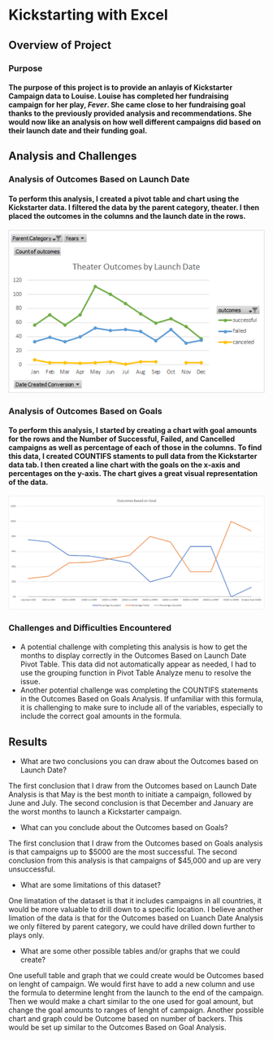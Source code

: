 # Kickstarting with Excel

## Overview of Project

### Purpose

#### The purpose of this project is to provide an anlayis of Kickstarter Campaign data to Louise. Louise has completed her fundraising campaign for her play, *Fever*. She came close to her fundraising goal thanks to the previously provided analysis and recommendations.  She would now like an analysis on how well different campaigns did based on their launch date and their funding goal.

## Analysis and Challenges 

### Analysis of Outcomes Based on Launch Date

#### To perform this analysis, I created a pivot table and chart using the Kickstarter data. I filtered the data by the parent category, theater. I then placed the outcomes in the columns and the launch date in the rows. 
![Launch](/Resources/Theater_Outcomes_vs_Launch.png)

### Analysis of Outcomes Based on Goals

#### To perform this analysis, I started by creating a chart with goal amounts for the rows and the Number of Successful, Failed, and Cancelled campaigns as well as percentage of each of those in the columns. To find this data, I created COUNTIFS staments to pull data from the Kickstarter data tab. I then created a line chart with the goals on the x-axis and percentages on the y-axis. The chart gives a great visual representation of the data.
![Goals](/Resources/Outcomes_vs_Goals.png)

### Challenges and Difficulties Encountered

#### 
* A potential challenge with completing this analysis is how to get the months to display correctly in the Outcomes Based on Launch Date Pivot Table. This data did not automatically appear as needed, I had to use the grouping function in Pivot Table Analyze menu to resolve the issue.
* Another potential challenge was completing the COUNTIFS statements in the Outcomes Based on Goals Analysis. If unfamiliar with this formula, it is challenging to make sure to include all of the variables, especially to include the correct goal amounts in the formula.

## Results

- What are two conclusions you can draw about the Outcomes based on Launch Date? 

The first conclusion that I draw from the Outcomes based on Launch Date Analysis is that May is the best month to initiate a campaign, followed by June and July. The second conclusion is that December and January are the worst months to launch a Kickstarter campaign.

- What can you conclude about the Outcomes based on Goals?

The first conclusion that I draw from the Outcomes based on Goals analysis is that campaigns up to $5000 are the most successful. The second conclusion from this analysis is that campaigns of $45,000 and up are very unsuccessful.

- What are some limitations of this dataset?

One limatation of the dataset is that it includes campaigns in all countries, it would be more valuable to drill down to a specific location. I believe another limation of the data is that for the Outcomes based on Luanch Date Analysis we only filtered by parent category, we could have drilled down further to plays only.

- What are some other possible tables and/or graphs that we could create?

One usefull table and graph that we could create would be Outcomes based on lenght of campaign. We would first have to add a new column and use the formula to determine lenght from the launch to the end of the campaign.  Then we would make a chart similar to the one used for goal amount, but change the goal amounts to ranges of lenght of campaign. Another possible chart and graph could be Outcome based on number of backers.  This would be set up similar to the Outcomes Based on Goal Analysis.

